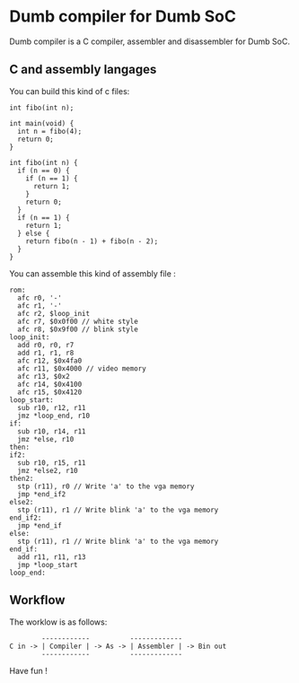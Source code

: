 # Dumb compiler for Dumb SoC

Dumb compiler is a C compiler, assembler and disassembler for Dumb SoC.

## C and assembly langages

You can build this kind of c files:

```
int fibo(int n);

int main(void) {
  int n = fibo(4);
  return 0;
}

int fibo(int n) {
  if (n == 0) {
    if (n == 1) {
      return 1;
    }
    return 0;
  }
  if (n == 1) {
    return 1;
  } else {
    return fibo(n - 1) + fibo(n - 2);
  }
}
```

You can assemble this kind of assembly file :

```
rom:
  afc r0, '-'
  afc r1, '-'
  afc r2, $loop_init
  afc r7, $0x0f00 // white style
  afc r8, $0x9f00 // blink style
loop_init:
  add r0, r0, r7
  add r1, r1, r8
  afc r12, $0x4fa0
  afc r11, $0x4000 // video memory
  afc r13, $0x2
  afc r14, $0x4100
  afc r15, $0x4120
loop_start:
  sub r10, r12, r11
  jmz *loop_end, r10
if:
  sub r10, r14, r11
  jmz *else, r10
then:
if2:
  sub r10, r15, r11
  jmz *else2, r10
then2:
  stp (r11), r0 // Write 'a' to the vga memory
  jmp *end_if2
else2:
  stp (r11), r1 // Write blink 'a' to the vga memory
end_if2:
  jmp *end_if
else:
  stp (r11), r1 // Write blink 'a' to the vga memory
end_if:
  add r11, r11, r13
  jmp *loop_start
loop_end:
```

## Workflow

The worklow is as follows:

```
        ------------          -------------
C in -> | Compiler | -> As -> | Assembler | -> Bin out
        ------------          -------------
```

Have fun !
